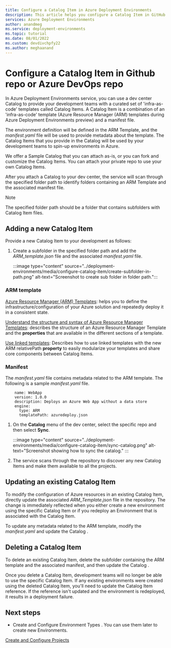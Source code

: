 ```yaml
---
title: Configure a Catalog Item in Azure Deployment Environments 
description: This article helps you configure a Catalog Item in GitHub repo or Azure DevOps repo.
services: Azure Deployment Environments
author: anandmeg
ms.service: deployment-environments
ms.topic: tutorial
ms.date: 08/01/2022
ms.custom: devdivchpfy22
ms.author: meghaanand
---
```

# Configure a Catalog Item in Github repo or Azure DevOps repo

In Azure Deployment Environments service, you can use a dev center Catalog to provide your development teams with a curated set of 'infra-as-code' templates called Catalog Items. A Catalog Item is a combination of an 'infra-as-code' template 
(Azure Resource Manager (ARM) templates during Azure Deployment Environments preview) and a manifest file. 

The environment definition will be defined in the ARM Template, and the *manifest.yaml* file will be used to provide metadata about the template. The Catalog Items that you provide in the Catalog will be used by your development teams to spin-up environments in Azure.

We offer a Sample Catalog <!---(https://github.com/Azure/Project-Fidalgo-PrivatePreview/tree/main/Catalog) ---> that you can attach as-is, or you can fork and customize the Catalog Items. You can attach your private repo to use your own Catalog Items.

After you attach a Catalog <!---(https://github.com/Azure/Project-Fidalgo-PrivatePreview/blob/main/Documentation/configure-catalog.md)---> to your dev center, the service will scan through the specified folder path to identify folders containing an ARM Template and the associated manifest file. 

> [!NOTE]
> The specified folder path should be a folder that contains subfolders with Catalog Item files.

## Adding a new Catalog Item

Provide a new Catalog Item to your development as follows: 

1. Create a subfolder in the specified folder path and add the *ARM_template.json* file and the associated *manifest.yaml* file.
 
    :::image type="content" source="../deployment-environments/media/configure-catalog-item/create-subfolder-in-path.png" alt-text="Screenshot to create sub folder in folder path.":::

### ARM template

[Azure Resource Manager (ARM) Templates](../azure-resource-manager/templates/overview.md): helps you to define the infrastructure/configuration of your Azure solution and repeatedly deploy it in a consistent state.

[Understand the structure and syntax of Azure Resource Manager Templates](../azure-resource-manager/templates/syntax.md): describes the structure of an Azure Resource Manager Template and the **properties** that are available in the different sections of a template.

[Use linked templates](../azure-resource-manager/templates/linked-templates.md?tabs=azure-powershell#use-relative-path-for-linked-templates): Describes how to use linked templates with the new ARM relativePath **property** to easily modularize your templates and share core components between Catalog Items.


### Manifest

The *manifest.yaml* file contains metadata related to the ARM template. The following is a sample *manifest.yaml* file.

```
    name: WebApp
    version: 1.0.0
    description: Deploys an Azure Web App without a data store
    engine:
      type: ARM
      templatePath: azuredeploy.json
 ```     
1. On the **Catalog** menu of the dev center, select the specific repo and then select **Sync**.

    :::image type="content" source="../deployment-environments/media/configure-catalog-item/sync-catalog.png" alt-text="Screenshot showing how to sync the catalog." :::

1. The service scans through the repository to discover any new Catalog Items and make them available to all the projects.

## Updating an existing Catalog Item

To modify the configuration of Azure resources in an existing Catalog Item, directly update the associated *ARM_Template.json* file in the repository. The change is immediately reflected when you either create a new environment using the specific Catalog Item or if you redeploy an Environment that is associated with the Catalog Item. 

To update any metadata related to the ARM template, modify the *manifest.yaml* and update the Catalog <!---(https://github.com/Azure/Project-Fidalgo-PrivatePreview/blob/main/Documentation/configure-catalog.md#updating-a-catalog) Link will be updated later --->. 

## Deleting a Catalog Item

To delete an existing Catalog Item, delete the subfolder containing the ARM template and the associated manifest, and then update the Catalog <!---(https://github.com/Azure/Project-Fidalgo-PrivatePreview/blob/main/Documentation/configure-catalog.md#updating-a-catalog) --->.

Once you delete a Catalog Item, development teams will no longer be able to use the specific Catalog Item. If any existing environments were created using the deleted Catalog Item, you'll need to update the Catalog Item reference. If the reference isn't updated and the environment is redeployed, it results in a deployment failure.

## Next steps

* Create and Configure Environment Types <!---(https://github.com/Azure/Project-Fidalgo-PrivatePreview/blob/main/Documentation/configure-environment-types.md)--->. You can use them later to create new Environments.

[Create and Configure Projects](./tutorial-create-and-configure-projects.md)